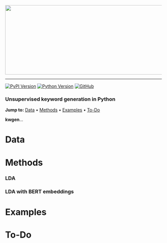 <div align="center">
  <a href="https://github.com/andrewtavis/kwgen"><img src="https://github.com/andrewtavis/kwgen/blob/main/resources/kwgen_logo_transparent.png" width="517" height="223"></a>
</div>

--------------------------------------

[![PyPI Version](https://badge.fury.io/py/kwgen.svg)](https://pypi.org/project/kwgen/)
[![Python Version](https://img.shields.io/badge/python-3.6%20%7C%203.7%20%7C%203.8-blue.svg)](https://pypi.org/project/kwgen/)
[![GitHub](https://img.shields.io/github/license/andrewtavis/kwgen.svg)](https://github.com/andrewtavis/kwgen/blob/master/LICENSE)

### Unsupervised keyword generation in Python

**Jump to:** [Data](#data) • [Methods](#methods) • [Examples](#examples) • [To-Do](#to-do)

**kwgen**...

<!---
See the [Google Presentation](https://docs.google.com/presentation/d/1BNddaeipNQG1mUTjBYmrdpGC6xlBvAi3rapT88fkdBU/edit?usp=sharing) for a thorough overview of the process and methods.
-->

# Data

# Methods

### LDA

### LDA with BERT embeddings

# Examples

# To-Do
